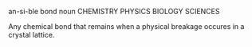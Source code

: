 an-si-ble bond
noun CHEMISTRY PHYSICS BIOLOGY SCIENCES

Any chemical bond that remains when a physical breakage occures in a crystal lattice.

